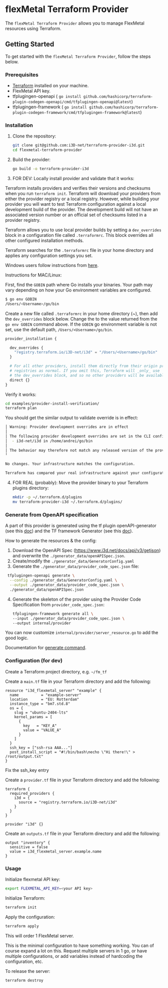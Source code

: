 # flexMetal Terraform Provider

The `flexMetal Terraform Provider` allows you to manage FlexMetal resources using Terraform.

## Getting Started

To get started with the `flexMetal Terraform Provider`, follow the steps below.

### Prerequisites

- [Terraform](https://www.terraform.io/downloads.html) installed on your machine.
- FlexMetal API key.
- tfplugingen-openapi (
  `go install github.com/hashicorp/terraform-plugin-codegen-openapi/cmd/tfplugingen-openapi@latest`)
- tfplugingen-framework (
  `go install github.com/hashicorp/terraform-plugin-codegen-framework/cmd/tfplugingen-framework@latest`)

### Installation

1. Clone the repository:

    ```sh
    git clone git@github.com:i3D-net/terraform-provider-i3d.git
    cd flexmetal-terraform-provider
    ```

2. Build the provider:

    ```sh
    go build -o terraform-provider-i3d
    ```

3. FOR DEV: Locally install provider and validate that it works:

Terraform installs providers and verifies their versions and checksums when you run `terraform init`.
Terraform will download your providers from either the provider registry or a local registry. However, while building
your provider you will want to test Terraform configuration against a local development build of the provider. The
development build will not have an associated version number or an official set of checksums listed in a provider
registry.

Terraform allows you to use local provider builds by setting a `dev_overrides` block in a configuration file called
`.terraformrc`. This block overrides all other configured installation methods.

Terraform searches for the `.terraformrc` file in your home directory and applies any configuration settings you set.

Windows users follow instructions
from [here](https://developer.hashicorp.com/terraform/tutorials/providers-plugin-framework/providers-plugin-framework-provider#prepare-terraform-for-local-provider-install).

Instructions for MAC/Linux:

First, find the `GOBIN` path where Go installs your binaries. Your path may vary depending on how your Go environment
variables are configured.

```sh
$ go env GOBIN
/Users/<Username>/go/bin
```

Create a new file called `.terraformrc` in your home directory (~), then add the `dev_overrides` block below. Change
the <PATH> to the value returned from the `go env GOBIN` command above. If the `GOBIN` go environment variable is not
set,
use the default path, `/Users/<Username>/go/bin`.

```terraform
provider_installation {

  dev_overrides {
    "registry.terraform.io/i3D-net/i3d" = "/Users/<Username>/go/bin"
  }

  # For all other providers, install them directly from their origin provider
  # registries as normal. If you omit this, Terraform will _only_ use
  # the dev_overrides block, and so no other providers will be available.
  direct {}
}
```

Verify it works:

```sh
cd examples/provider-install-verification/
terraform plan
```

You should get the similar output to validate override is in effect:

```sh
│ Warning: Provider development overrides are in effect
│ 
│ The following provider development overrides are set in the CLI configuration:
│  - i3d-net/i3d in /home/andrei/go/bin
│ 
│ The behavior may therefore not match any released version of the provider and applying changes may cause the state to become incompatible with published releases.
╵

No changes. Your infrastructure matches the configuration.

Terraform has compared your real infrastructure against your configuration and found no differences, so no changes are needed.

```

4. FOR REAL (probably): Move the provider binary to your Terraform plugins directory:

    ```sh
    mkdir -p ~/.terraform.d/plugins
    mv terraform-provider-i3d ~/.terraform.d/plugins/
    ```

### Generate from OpenAPI specification

A part of this provider is generated using the tf plugin openAPI-generator (see
this [doc](https://developer.hashicorp.com/terraform/plugin/code-generation/openapi-generator)) and the TF framework
Generator (see this [doc](https://developer.hashicorp.com/terraform/plugin/code-generation/framework-generator)).

How to generate the resources & the config:

1. Download the OpenAPI Spec (https://www.i3d.net/docs/api/v3/getjson) and overwrite the
   `./generator_data/openAPISpec.json`.
2. Create/modify the `./generator_data/GeneratorConfig.yaml`
3. Generate the `./generator_data/provider_code_spec.json` file:

  ```bash
   tfplugingen-openapi generate \
    --config ./generator_data/GeneratorConfig.yaml \
    --output ./generator_data/provider_code_spec.json \
    ./generator_data/openAPISpec.json
   ```

4. Generate the skeleton of the provider using the Provider Code Specification from `provider_code_spec.json`:
    ```bash
    tfplugingen-framework generate all \
    --input ./generator_data/provider_code_spec.json \
    --output internal/provider
    ```

You can now customize `internal/provider/server_resource.go` to add the good logic.

Documentation
for [generate command](https://developer.hashicorp.com/terraform/plugin/code-generation/framework-generator#generate-command).

### Configuration (for dev)

Create a Terraform project directory, e.g. `~/fm_tf`

Create a `main.tf` file in your Terraform directory and add the following:

```hcl
resource "i3d_flexmetal_server" "example" {
  name          = "example-server"
  location      = "EU: Rotterdam"
  instance_type = "bm7.std.8"
  os = {
    slug = "ubuntu-2404-lts"
    kernel_params = [
      {
        key   = "KEY_A"
        value = "VALUE_A"
      }
    ]
  }
  ssh_key = ["ssh-rsa AAA..."]
  post_install_script = "#!/bin/bash\necho \"Hi there!\" > /root/output.txt"
}
```

Fix the ssh_key entry

Create a `provider.tf` file in your Terraform directory and add the following:

```hcl
terraform {
  required_providers {
    i3d = {
      source = "registry.terraform.io/i3D-net/i3d"
    }
  }
}

provider "i3d" {}
```

Create an `outputs.tf` file in your Terraform directory and add the following:

```hcl
output "inventory" {
  sensitive = false
  value = i3d_flexmetal_server.example.name
}
```

### Usage

Initialize flexmetal API key:

```bash
export FLEXMETAL_API_KEY=<your API key>
```

Initialize Terraform:

```bash
terraform init
```

Apply the configuration:

```bash
terraform apply
```

This will order 1 FlexMetal server.

This is the minimal configuration to have something working. You can of course expand a lot on this. Request multiple
servers in 1 go, or have multiple configurations, or add variables instead of hardcoding the configuration, etc.

To release the server:

```bash
terraform destroy
```
